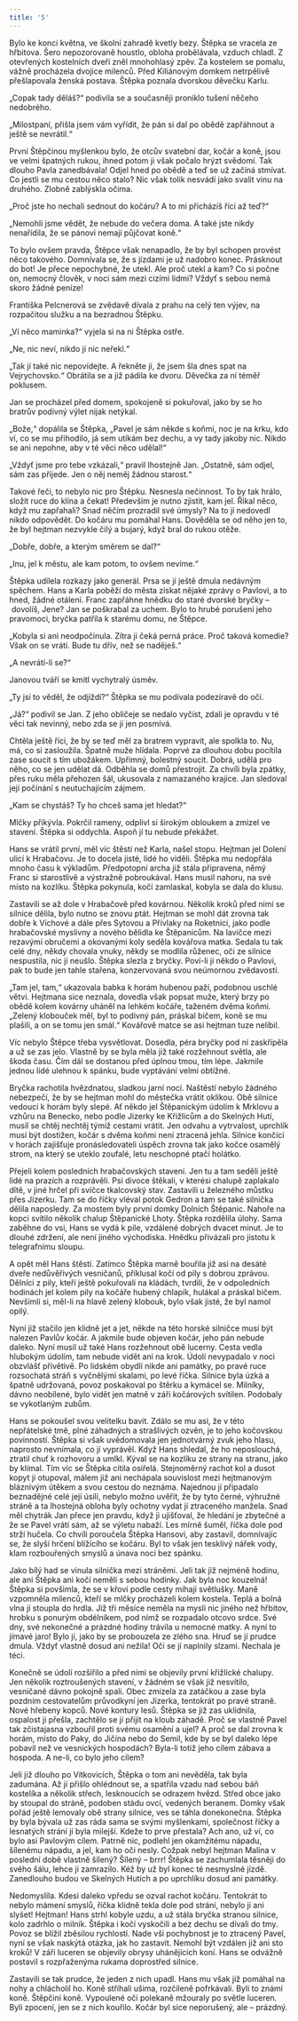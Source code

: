 ```yaml
---
title: '5'
---
```


Bylo ke konci května, ve školní zahradě kvetly bezy. Štěpka se vracela ze hřbitova. Šero nepozorovaně houstlo, obloha probělávala, vzduch chladl. Z otevřených kostelních dveří zněl mnohohlasý zpěv. Za kostelem se pomalu, vážně procházela dvojice milenců. Před Kiliánovým domkem netrpělivě přešlapovala ženská postava. Štěpka poznala dvorskou děvečku Karlu.

„Copak tady děláš?“ podivila se a současněji proniklo tušení něčeho nedobrého.

„Milostpaní, přišla jsem vám vyřídit, že pán si dal po obědě zapřáhnout a ještě se nevrátil.“

První Štěpčinou myšlenkou bylo, že otcův svatební dar, kočár a koně, jsou ve velmi špatných rukou, ihned potom ji však počalo hrýzt svědomí. Tak dlouho Pavla zanedbávala! Odjel hned po obědě a teď se už začíná stmívat. Co jestli se mu cestou něco stalo? Nic však tolik nesvádí jako svalit vinu na druhého. Zlobně zablýskla očima.

„Proč jste ho nechali sednout do kočáru? A to mi přicházíš říci až teď?“

„Nemohli jsme vědět, že nebude do večera doma. A také jste nikdy nenařídila, že se pánovi nemají půjčovat koně.“

To bylo ovšem pravda, Štěpce však nenapadlo, že by byl schopen provést něco takového. Domnívala se, že s jízdami je už nadobro konec. Prásknout do bot! Je přece nepochybné, že utekl. Ale proč utekl a kam? Co si počne on, nemocný člověk, v noci sám mezi cizími lidmi? Vždyť s sebou nemá skoro žádné peníze!

Františka Pelcnerová se zvědavě dívala z prahu na celý ten výjev, na rozpačitou služku a na bezradnou Štěpku.

„Ví něco maminka?“ vyjela si na ni Štěpka ostře.

„Ne, nic neví, nikdo jí nic neřekl.“

„Tak jí také nic nepovídejte. A řekněte jí, že jsem šla dnes spat na Vejrychovsko.“ Obrátila se a již pádila ke dvoru. Děvečka za ní téměř poklusem.

Jan se procházel před domem, spokojeně si pokuřoval, jako by se ho bratrův podivný výlet nijak netýkal.

„Bože,“ dopálila se Štěpka, „Pavel je sám někde s koňmi, noc je na krku, kdo ví, co se mu přihodilo, já sem utíkám bez dechu, a vy tady jakoby nic. Nikdo se ani nepohne, aby v té věci něco udělal!“

„Vždyť jsme pro tebe vzkázali,“ pravil lhostejně Jan. „Ostatně, sám odjel, sám zas přijede. Jen o něj neměj žádnou starost.“

Takové řeči, to nebylo nic pro Štěpku. Nesnesla nečinnost. To by tak hrálo, složit ruce do klína a čekat! Především je nutno zjistit, kam jel. Říkal něco, když mu zapřahali? Snad něčím prozradil své úmysly? Na to jí nedovedl nikdo odpovědět. Do kočáru mu pomáhal Hans. Dověděla se od něho jen to, že byl hejtman nezvykle čilý a bujarý, když bral do rukou otěže.

„Dobře, dobře, a kterým směrem se dal?“

„Inu, jel k městu, ale kam potom, to ovšem nevíme.“

Štěpka udílela rozkazy jako generál. Prsa se jí ještě dmula nedávným spěchem. Hans a Karla poběží do města získat nějaké zprávy o Pavlovi, a to hned, žádné otálení. Franc zapřáhne hnědku do staré dvorské bryčky – dovolíš, Jene? Jan se poškrabal za uchem. Bylo to hrubé porušení jeho pravomoci, bryčka patřila k starému domu, ne Štěpce.

„Kobyla si ani neodpočinula. Zítra ji čeká perná práce. Proč taková komedie? Však on se vrátí. Bude tu dřív, než se naděješ.“

„A nevrátí-li se?“

Janovou tváří se kmitl vychytralý úsměv.

„Ty jsi to věděl, že odjíždí?“ Štěpka se mu podívala podezíravě do očí.

„Já?“ podivil se Jan. Z jeho obličeje se nedalo vyčíst, zdali je opravdu v té věci tak nevinný, nebo zda se jí jen posmívá.

Chtěla ještě říci, že by se teď měl za bratrem vypravit, ale spolkla to. Nu, má, co si zasloužila. Špatně muže hlídala. Poprvé za dlouhou dobu pocítila zase soucit s tím ubožákem. Upřímný, bolestný soucit. Dobrá, udělá pro něho, co se jen udělat dá. Odběhla se domů přestrojit. Za chvíli byla zpátky, přes ruku měla přehozen šál, ukusovala z namazaného krajíce. Jan sledoval její počínání s neutuchajícím zájmem.

„Kam se chystáš? Ty ho chceš sama jet hledat?“

Mlčky přikývla. Pokrčil rameny, odplivl si širokým obloukem a zmizel ve stavení. Štěpka si oddychla. Aspoň jí tu nebude překážet.

Hans se vrátil první, měl víc štěstí než Karla, našel stopu. Hejtman jel Dolení ulicí k Hrabačovu. Je to docela jisté, lidé ho viděli. Štěpka mu nedopřála mnoho času k výkladům. Předpotopní archa již stála připravena, němý Franc si starostlivě a výstražně pobroukával. Hans musil nahoru, na své místo na kozlíku. Štěpka pokynula, kočí zamlaskal, kobyla se dala do klusu.

Zastavili se až dole v Hrabačově před kovárnou. Několik kroků před nimi se silnice dělila, bylo nutno se znovu ptát. Hejtman se mohl dát zrovna tak dobře k Víchové a dále přes Sytovou a Přívlaky na Roketnici, jako podle hrabačovské myslivny a nového bělidla ke Štěpanicům. Na lavičce mezi rezavými obručemi a okovanými koly seděla kovářova matka. Sedala tu tak celé dny, někdy chovala vnuky, někdy se modlila růženec, oči ze silnice nespustila, nic jí neušlo. Štěpka slezla z bryčky. Poví-li jí někdo o Pavlovi, pak to bude jen tahle stařena, konzervovaná svou neúmornou zvědavostí.

„Tam jel, tam,“ ukazovala babka k horám hubenou paží, podobnou uschlé větvi. Hejtmana sice neznala, dovedla však popsat muže, který brzy po obědě kolem kovárny uháněl na lehkém kočáře, taženém dvěma koňmi. „Zelený klobouček měl, byl to podivný pán, práskal bičem, koně se mu plašili, a on se tomu jen smál.“ Kovářově matce se asi hejtman tuze nelíbil.

Víc nebylo Štěpce třeba vysvětlovat. Dosedla, péra bryčky pod ní zaskřípěla a už se zas jelo. Vlastně by se byla měla již také rozžehnout světla, ale škoda času. Čím dál se dostanou před úplnou tmou, tím lépe. Jakmile jednou lidé ulehnou k spánku, bude vyptávání velmi obtížné.

Bryčka rachotila hvězdnatou, sladkou jarní nocí. Naštěstí nebylo žádného nebezpečí, že by se hejtman mohl do městečka vrátit oklikou. Obě silnice vedoucí k horám byly slepé. Ať někdo jel Štěpanickým údolím k Mrklovu a vzhůru na Benecko, nebo podle Jizerky ke Křižlicům a do Skelných Hutí, musil se chtěj nechtěj týmiž cestami vrátit. Jen odvahu a vytrvalost, uprchlík musí být dostižen, kočár s dvěma koňmi není ztracená jehla. Silnice končící v horách zajišťuje pronásledovateli úspěch zrovna tak jako kočce osamělý strom, na který se uteklo zoufalé, letu neschopné ptačí holátko.

Přejeli kolem posledních hrabačovských stavení. Jen tu a tam seděli ještě lidé na prazích a rozprávěli. Psi divoce štěkali, v kterési chalupě zaplakalo dítě, v jiné hrčel při svíčce tkalcovský stav. Zastavili u železného můstku přes Jizerku. Tam se do říčky vléval potok Gedron a tam se také silnička dělila naposledy. Za mostem byly první domky Dolních Štěpanic. Nahoře na kopci svítilo několik chalup Štěpanické Lhoty. Štěpka rozdělila úlohy. Sama zaběhne do vsi, Hans se vydá k pile, vzdálené dobrých dvacet minut. Je to dlouhé zdržení, ale není jiného východiska. Hnědku přivázali pro jistotu k telegrafnímu sloupu.

A opět měl Hans štěstí. Zatímco Štěpka marně bouřila již asi na desáté dveře nedůvěřivých vesničanů, přiklusal kočí od pily s dobrou zprávou. Dělníci z pily, kteří ještě pokuřovali na kládách, tvrdili, že v odpoledních hodinách jel kolem pily na kočáře hubený chlapík, hulákal a práskal bičem. Nevšimli si, měl-li na hlavě zelený klobouk, bylo však jisté, že byl namol opilý.

Nyní již stačilo jen klidně jet a jet, někde na této horské silničce musí být nalezen Pavlův kočár. A jakmile bude objeven kočár, jeho pán nebude daleko. Nyní musil už také Hans rozžehnout obě lucerny. Cesta vedla hlubokým údolím, tam nebude vidět ani na krok. Údolí nevypadalo v noci obzvlášť přívětivě. Po lidském obydlí nikde ani památky, po pravé ruce rozsochatá stráň s vyčnělými skalami, po levé říčka. Silnice byla úzká a špatně udržovaná, povoz poskakoval po štěrku a kymácel se. Milníky, dávno neobílené, bylo vidět jen matně v záři kočárových svítilen. Podobaly se vykotlaným zubům.

Hans se pokoušel svou velitelku bavit. Zdálo se mu asi, že v této nepřátelské tmě, plné záhadných a strašlivých ozvěn, je to jeho kočovskou povinností. Štěpka si však uvědomovala jen jednotvárný zvuk jeho hlasu, naprosto nevnímala, co jí vyprávěl. Když Hans shledal, že ho neposlouchá, ztratil chuť k rozhovoru a umlkl. Kýval se na kozlíku ze strany na stranu, jako by klímal. Tím víc se Štěpka cítila osiřelá. Stejnoměrný rachot kol a dusot kopyt ji otupoval, málem již ani nechápala souvislost mezi hejtmanovým bláznivým útěkem a svou cestou do neznáma. Najednou jí připadalo beznadějné celé její úsilí, nebylo možno uvěřit, že by tyto černé, výhružné stráně a ta lhostejná obloha byly ochotny vydat jí ztraceného manžela. Snad měl chytrák Jan přece jen pravdu, když ji ujišťoval, že hledání je zbytečné a že se Pavel vrátí sám, až se výletu nabaží. Les mírně šuměl, říčka dole pod strží hučela. Co chvíli poroučela Štěpka Hansovi, aby zastavil, domnívajíc se, že slyší hrčení blížícího se kočáru. Byl to však jen tesklivý nářek vody, klam rozbouřených smyslů a únava noci bez spánku.

Jako bílý had se vinula silnička mezi stráněmi. Jeli tak již nejméně hodinu, ale ani Štěpka ani kočí neměli s sebou hodinky. Jak byla noc kouzelná! Štěpka si povšimla, že se v křoví podle cesty míhají světlušky. Maně vzpomněla milenců, kteří se mlčky procházeli kolem kostela. Teplá a bolná vlna jí stoupla do hrdla. Již tři měsíce neměla na mysli nic jiného než hřbitov, hrobku s ponurým obdélníkem, pod nímž se rozpadalo otcovo srdce. Své dny, své nekonečné a prázdné hodiny trávila u nemocné matky. A nyní to jímavé jaro! Bylo jí, jako by se probouzela ze zlého sna. Hruď se jí prudce dmula. Vždyť vlastně dosud ani nežila! Oči se jí naplnily slzami. Nechala je téci.

Konečně se údolí rozšířilo a před nimi se objevily první křižlické chalupy. Jen několik roztroušených stavení, v žádném se však již nesvítilo, vesničané dávno pokojně spali. Obec zmizela za zatáčkou a zase byla pozdním cestovatelům průvodkyní jen Jizerka, tentokrát po pravé straně. Nové hřebeny kopců. Nové kontury lesů. Štěpka se již zas uklidnila, ospalost ji přešla, zachtělo se jí přijít na kloub záhadě. Proč se vlastně Pavel tak zčistajasna vzbouřil proti svému osamění a ujel? A proč se dal zrovna k horám, místo do Paky, do Jičína nebo do Semil, kde by se byl daleko lépe pobavil než ve vesnických hospodách? Byla-li totiž jeho cílem zábava a hospoda. A ne-li, co bylo jeho cílem?

Jeli již dlouho po Vítkovicích, Štěpka o tom ani nevěděla, tak byla zadumána. Až jí přišlo ohlédnout se, a spatřila vzadu nad sebou báň kostelíka a několik střech, lesknoucích se odrazem hvězd. Střed obce jako by stoupal do stráně, podoben stádu ovcí, vedených beranem. Domky však pořád ještě lemovaly obě strany silnice, ves se táhla donekonečna. Štěpka by byla bývala už zas ráda sama se svými myšlenkami, společnost říčky a lesnatých strání jí byla milejší. Kdeže to prve přestala? Ach ano, už ví, co bylo asi Pavlovým cílem. Patrně nic, podlehl jen okamžitému nápadu, šílenému nápadu, a jel, kam ho oči nesly. Cožpak nebyl hejtman Malina v poslední době vlastně šílený? Šílený – brrr! Štěpka se zachumlala těsněji do svého šálu, lehce ji zamrazilo. Kéž by už byl konec té nesmyslné jízdě. Zanedlouho budou ve Skelných Hutích a po uprchlíku dosud ani památky.

Nedomyslila. Kdesi daleko vpředu se ozval rachot kočáru. Tentokrát to nebylo mámení smyslů, říčka klidně tekla dole pod strání, nebylo ji ani slyšet! Hejtman! Hans strhl kobyle uzdu, a už stála bryčka stranou silnice, kolo zadrhlo o milník. Štěpka i kočí vyskočili a bez dechu se dívali do tmy. Povoz se blížil zběsilou rychlostí. Nade vši pochybnost je to ztracený Pavel, nyní se však naskýtá otázka, jak ho zastavit. Nemohl být vzdálen již ani sto kroků! V záři luceren se objevily obrysy uhánějících koní. Hans se odvážně postavil s rozpřaženýma rukama doprostřed silnice.

Zastavili se tak prudce, že jeden z nich upadl. Hans mu však již pomáhal na nohy a chlácholil ho. Koně stříhali ušima, rozčileně pofrkávali. Byli to známí koně. Štěpčini koně. Vypoulené oči polekaně mžouraly po světle luceren. Byli zpocení, jen se z nich kouřilo. Kočár byl sice neporušený, ale – prázdný.

